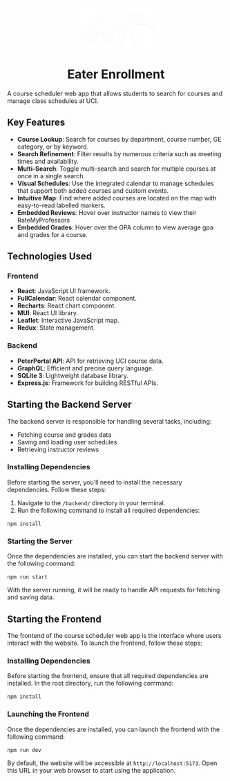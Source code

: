 <p align="center"><img src="./src/assets/anteater.png" alt="Logo" width="200"></p>
<h1 align="center">Eater Enrollment</h1>
<p>A course scheduler web app that allows students to search for courses and manage class schedules at UCI.</p>

<h2>Key Features</h2>
<ul>
  <li><strong>Course Lookup</strong>: Search for courses by department, course number, GE category, or by keyword.</li>
  <li><strong>Search Refinement</strong>: Filter results by numerous criteria such as meeting times and availability.</li>
  <li><strong>Multi-Search</strong>: Toggle multi-search and search for multiple courses at once in a single search.</li>
  <li><strong>Visual Schedules</strong>: Use the integrated calendar to manage schedules that support both added courses and custom events.</li>
  <li><strong>Intuitive Map</strong>: Find where added courses are located on the map with easy-to-read labelled markers.</li>
  <li><strong>Embedded Reviews</strong>: Hover over instructor names to view their RateMyProfessors</li>
  <li><strong>Embedded Grades</strong>: Hover over the GPA column to view average gpa and grades for a course.</li>
</ul>

<h2>Technologies Used</h2>
<h3>Frontend</h3>
<ul>
  <li><strong>React</strong>: JavaScript UI framework.</li>
  <li><strong>FullCalendar</strong>: React calendar component.</li>
  <li><strong>Recharts</strong>: React chart component.</li>
  <li><strong>MUI</strong>: React UI library.</li>
  <li><strong>Leaflet</strong>: Interactive JavaScript map.</li>
  <li><strong>Redux</strong>: State management.</li>
</ul>

<h3>Backend</h3>
<ul>
  <li><strong>PeterPortal API</strong>: API for retrieving UCI course data.</li>
  <li><strong>GraphQL</strong>: Efficient and precise query language.</li>
  <li><strong>SQLite 3</strong>: Lightweight database library.</li>
  <li><strong>Express.js</strong>: Framework for building RESTful APIs.</li>
</ul>

<h2>Starting the Backend Server</h2>

<p>The backend server is responsible for handling several tasks, including:</p>
<ul>
  <li>Fetching course and grades data</li>
  <li>Saving and loading user schedules</li>
  <li>Retrieving instructor reviews</li>
</ul>

<h3>Installing Dependencies</h3>
<p>Before starting the server, you'll need to install the necessary dependencies. Follow these steps:</p>
<ol>
  <li>Navigate to the <code>/backend/</code> directory in your terminal.</li>
  <li>Run the following command to install all required dependencies:</li>
</ol>

<pre><code>npm install</code></pre>

<h3>Starting the Server</h3>
<p>Once the dependencies are installed, you can start the backend server with the following command:</p>

<pre><code>npm run start</code></pre>

<p>With the server running, it will be ready to handle API requests for fetching and saving data.</p>

<h2>Starting the Frontend</h2>

<p>The frontend of the course scheduler web app is the interface where users interact with the website. To launch the frontend, follow these steps:</p>

<h3>Installing Dependencies</h3>
<p>Before starting the frontend, ensure that all required dependencies are installed. In the root directory, run the following command:</p>

<pre><code>npm install</code></pre>

<h3>Launching the Frontend</h3>
<p>Once the dependencies are installed, you can launch the frontend with the following command:</p>

<pre><code>npm run dev</code></pre>

<p>By default, the website will be accessible at <code>http://localhost:5173</code>. Open this URL in your web browser to start using the application.</p>
